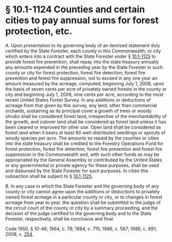 # § 10.1-1124 Counties and certain cities to pay annual sums for forest protection, etc.

<p>A. Upon presentation to its governing body of an itemized statement duly certified by the State Forester, each county in this Commonwealth, or city which enters into a contract with the State Forester under § <a href='http://law.lis.virginia.gov/vacode/10.1-1125/'>10.1-1125</a> to provide forest fire prevention, shall repay into the state treasury annually any amounts expended in the preceding year by the State Forester in such county or city for forest protection, forest fire detection, forest fire prevention and forest fire suppression, not to exceed in any one year an amount measured by the acreage, computed, beginning July 1, 2008, upon the basis of seven cents per acre of privately owned forests in the county or city and beginning July 1, 2009, nine cents per acre, according to the most recent United States Forest Survey. In any additions or deductions of acreage from that given by this survey, any land, other than commercial orchards, sustaining as its principal cover a growth of trees or woody shrubs shall be considered forest land, irrespective of the merchantability of the growth, and cutover land shall be considered as forest land unless it has been cleared or improved for other use. Open land shall be considered as forest land when it bears at least 80 well-distributed seedlings or sprouts of woody species per acre. The amounts so repaid by the counties or cities into the state treasury shall be credited to the Forestry Operations Fund for forest protection, forest fire detection, forest fire prevention and forest fire suppression in the Commonwealth and, with such other funds as may be appropriated by the General Assembly or contributed by the United States or any governmental or private agency for these purposes, shall be used and disbursed by the State Forester for such purposes. In cities this subsection shall be subject to § <a href='http://law.lis.virginia.gov/vacode/10.1-1125/'>10.1-1125</a>.</p><p>B. In any case in which the State Forester and the governing body of any county or city cannot agree upon the additions or deductions to privately owned forest acreage in a particular county or city, or to changes in forest acreage from year to year, the question shall be submitted to the judge of the circuit court of the county or city by a summary proceeding, and the decision of the judge certified to the governing body and to the State Forester, respectively, shall be conclusive and final.</p><p>Code 1950, § 10-46; 1964, c. 79; 1984, c. 715; 1986, c. 567; 1988, c. 891; 2008, c. <a href='http://lis.virginia.gov/cgi-bin/legp604.exe?081+ful+CHAP0254'>254</a>.</p>